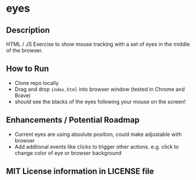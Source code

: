 # eyes

## Description

HTML / JS Exercise to show mouse tracking with a set of eyes in the middle of the browser.

## How to Run

- Clone repo locally
- Drag and drop `index.html` into browser window (tested in Chrome and Brave)
- should see the blacks of the eyes following your mouse on the screen!

## Enhancements / Potential Roadmap

- Current eyes are using absolute position, could make adjustable with browser
- Add addtional events like clicks to trigger other actions. e.g. click to change color of eye or browser background

## MIT License information in LICENSE file
